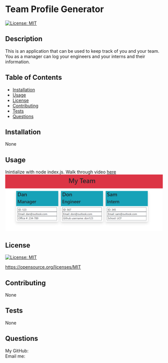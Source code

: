   # Team Profile Generator

  [![License: MIT](https://img.shields.io/badge/License-MIT-yellow.svg)](https://opensource.org/licenses/MIT)

  ## Description

  This is an application that can be used to keep track of you and your team. You as a manager can log your engineers and your interns and their information.

  ## Table of Contents

  * [Installation](#installation)
  * [Usage](#usage)
  * [License](#license)
  * [Contributing](#contributing)
  * [Tests](#tests)
  * [Questions](#questions)

  ## Installation

  None

  ## Usage 

  Inintialize with node index.js. Walk through video [here](https://watch.screencastify.com/v/eRlXKJwW0sYy3ZQKpjFh)
  ![](./images/team-profile.png)

  ## License

  [![License: MIT](https://img.shields.io/badge/License-MIT-yellow.svg)](https://opensource.org/licenses/MIT)

  https://opensource.org/licenses/MIT 
    

  ## Contributing

  None
  
  ## Tests
  None

  ## Questions
  My GitHub: [](https://github.com/) <br>
  Email me: 
